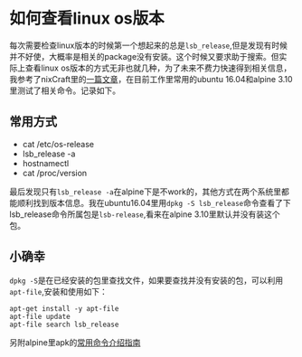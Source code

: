# 如何查看linux os版本

每次需要检查linux版本的时候第一个想起来的总是`lsb_release`,但是发现有时候并不好使，大概率是相关的package没有安装。这个时候又要求助于搜索。但实际上查看linux os版本的方式无非也就几种，为了未来不费力快速得到相关信息，我参考了nixCraft里的[一篇文章](https://www.cyberciti.biz/faq/how-to-check-os-version-in-linux-command-line/)，在目前工作里常用的ubuntu 16.04和alpine 3.10里测试了相关命令。记录如下。

## 常用方式

* cat /etc/os-release
* lsb_release -a
* hostnamectl
* cat /proc/version

最后发现只有`lsb_release -a`在alpine下是不work的，其他方式在两个系统里都能顺利找到版本信息。我在ubuntu16.04里用`dpkg -S lsb_release`命令查看了下lsb_release命令所属包是`lsb-release`,看来在alpine 3.10里默认并没有装这个包。

## 小确幸

`dpkg -S`是在已经安装的包里查找文件，如果要查找并没有安装的包，可以利用`apt-file`,安装和使用如下：
```shell
apt-get install -y apt-file
apt-file update
apt-file search lsb_release
```
另附alpine里apk的[常用命令介绍指南](https://www.cyberciti.biz/faq/10-alpine-linux-apk-command-examples/)